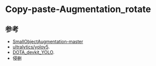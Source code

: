 # Copy-paste-Augmentation_rotate
## 参考
* [SmallObjectAugmentation-master](https://github.com/kangpeilun/SmallObjectAugmentation-master/tree/main/SmallObjectAugmentation-master)
* [ultralytics/yolov5](https://github.com/ultralytics/yolov5).
* [DOTA_devkit_YOLO](https://github.com/hukaixuan19970627/DOTA_devkit_YOLO).
* 侵删
